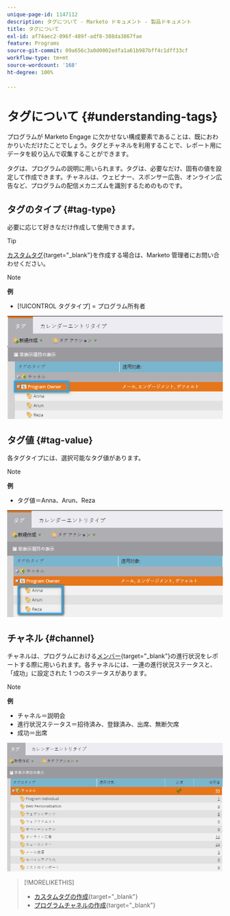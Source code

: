 ```yaml
---
unique-page-id: 1147112
description: タグについて - Marketo ドキュメント - 製品ドキュメント
title: タグについて
exl-id: af74aec2-096f-489f-adf8-388da3867fae
feature: Programs
source-git-commit: 09a656c3a0d0002edfa1a61b987bff4c1dff33cf
workflow-type: tm+mt
source-wordcount: '168'
ht-degree: 100%

---
```


# タグについて {#understanding-tags}

プログラムが Marketo Engage に欠かせない構成要素であることは、既におわかりいただけたことでしょう。タグとチャネルを利用することで、レポート用にデータを絞り込んで収集することができます。

タグは、プログラムの説明に用いられます。タグは、必要なだけ、固有の値を設定して作成できます。チャネルは、ウェビナー、スポンサー広告、オンライン広告など、プログラムの配信メカニズムを識別するためのものです。

## タグのタイプ {#tag-type}

必要に応じて好きなだけ作成して使用できます。

>[!TIP]
>
>[カスタムタグ](/help/marketo/product-docs/administration/tags/create-custom-tags.md){target="_blank"}を作成する場合は、Marketo 管理者にお問い合わせください。

>[!NOTE]
>
>**例**
>
>* [!UICONTROL タグタイプ] = プログラム所有者

![](assets/image2014-9-17-15-3a12-3a46.png)

## タグ値 {#tag-value}

各タグタイプには、選択可能なタグ値があります。

>[!NOTE]
>
>**例**
>
>* タグ値＝Anna、Arun、Reza

![](assets/image2014-9-17-15-3a16-3a8.png)

## チャネル {#channel}

チャネルは、プログラムにおける[メンバー](/help/marketo/product-docs/core-marketo-concepts/programs/creating-programs/understanding-program-membership.md){target="_blank"}の進行状況をレポートする際に用いられます。各チャネルには、一連の進行状況ステータスと、「成功」に設定された 1 つのステータスがあります。

>[!NOTE]
>
>**例**
>
>* チャネル＝説明会
>* 進行状況ステータス＝招待済み、登録済み、出席、無断欠席
>* 成功＝出席

![](assets/image2015-2-5-16-3a57-3a59.png)

>[!MORELIKETHIS]
>
>* [カスタムタグの作成](/help/marketo/product-docs/administration/tags/create-custom-tags.md){target="_blank"}
>* [プログラムチャネルの作成](/help/marketo/product-docs/administration/tags/create-a-program-channel.md){target="_blank"}
